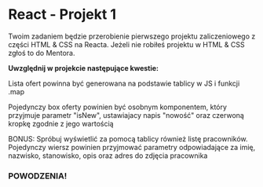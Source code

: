 # React - Projekt 1

Twoim zadaniem będzie przerobienie pierwszego projektu zaliczeniowego z części HTML & CSS na Reacta. Jeżeli nie robiłeś projektu w HTML & CSS zgłoś to do Mentora.

**Uwzględnij w projekcie następujące kwestie:**

Lista ofert powinna być generowana na podstawie tablicy w JS i funkcji .map

Pojedynczy box oferty powinien być osobnym komponentem, który przyjmuje parametr "isNew", ustawiajacy napis "nowość" oraz czerwoną kropkę zgodnie z jego wartością

BONUS: Spróbuj wyświetlić za pomocą tablicy również listę pracowników. Pojedynczy wiersz powinien przyjmować parametry odpowiadające za imię, nazwisko, stanowisko, opis oraz adres do zdjęcia pracownika

### POWODZENIA!
